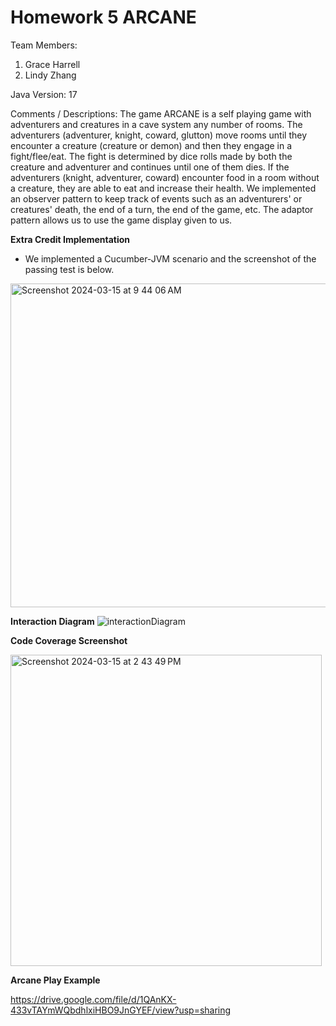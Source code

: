 # Homework 5 ARCANE

Team Members:

1. Grace Harrell
2. Lindy Zhang 

Java Version: 17

Comments / Descriptions: The game ARCANE is a self playing game with adventurers and creatures in a cave system any number of rooms. The adventurers (adventurer, knight, coward, glutton) move rooms until they encounter a creature (creature or demon) and then they engage in a fight/flee/eat. The fight is determined by dice rolls made by both the creature and adventurer and continues until one of them dies. If the adventurers (knight, adventurer, coward) encounter food in a room without a creature, they are able to eat and increase their health. We implemented an observer pattern to keep track of events such as an adventurers' or creatures' death, the end of a turn, the end of the game, etc. The adaptor pattern allows us to use the game display given to us.

**Extra Credit Implementation**
- We implemented a Cucumber-JVM scenario and the screenshot of the passing test is below.
  
<img width="518" alt="Screenshot 2024-03-15 at 9 44 06 AM" src="https://github.com/CSCI-4448-5448-OOAD-Spring2024/homework-2-arcane-setup-grace-harrell/assets/112991905/91cf95fc-2ec4-40c6-a710-d056b27cb47c">  

**Interaction Diagram**
![interactionDiagram](https://github.com/CSCI-4448-5448-OOAD-Spring2024/homework-2-arcane-setup-grace-harrell/assets/89498239/6db10349-e6c3-40b2-afd0-634ffe045ff4)



**Code Coverage Screenshot**  

<img width="498" alt="Screenshot 2024-03-15 at 2 43 49 PM" src="https://github.com/CSCI-4448-5448-OOAD-Spring2024/homework-2-arcane-setup-grace-harrell/assets/112991905/8e09dafe-056b-41bf-86cc-36ef7cba7638">  

**Arcane Play Example**  

https://drive.google.com/file/d/1QAnKX-433vTAYmWQbdhlxiHBO9JnGYEF/view?usp=sharing

